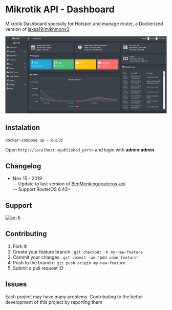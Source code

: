 # Mikrotik API - Dashboard

Mikrotik Dashboard specially for Hotspot and manage router, a Dockerized version of [laksa19/mikhmonv3](https://github.com/laksa19/mikhmonv3)

![screen-shot](/github/dashboard.png)

## Instalation

`docker-compose up --build`

Open `http://localhost:<published_port>` and login with **admin:admin**

## Changelog

- Nov 15 - 2019  
-- Update to last version of [BenMenking/routeros-api](https://github.com/BenMenking/routeros-api)  
-- Support RouterOS 6.43+

## Support

[![ko-fi](https://www.ko-fi.com/img/githubbutton_sm.svg)](https://ko-fi.com/D1D1WGU9)

## Contributing

1. Fork it!  
2. Create your feature branch : `git checkout -b my-new-feature`  
3. Commit your changes : `git commit -am 'Add some feature'`    
4. Push to the branch : `git push origin my-new-feature`  
5. Submit a pull request :D  

## Issues

Each project may have many problems. Contributing to the better development of this project by reporting them
